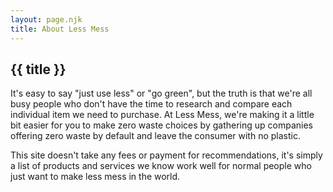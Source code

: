 ```yaml
---
layout: page.njk
title: About Less Mess
---
```

## {{ title }}
<p>It's easy to say "just use less" or "go green", but the truth is that we're all busy people who don't have the time to research and compare each individual item we need to purchase. At Less Mess, we're making it a little bit easier for you to make zero waste choices by gathering up companies offering zero waste by default and leave the consumer with no plastic.</p>
<p>This site doesn't take any fees or payment for recommendations, it's simply a list of products and services we know work well for normal people who just want to make less mess in the world.</p>



